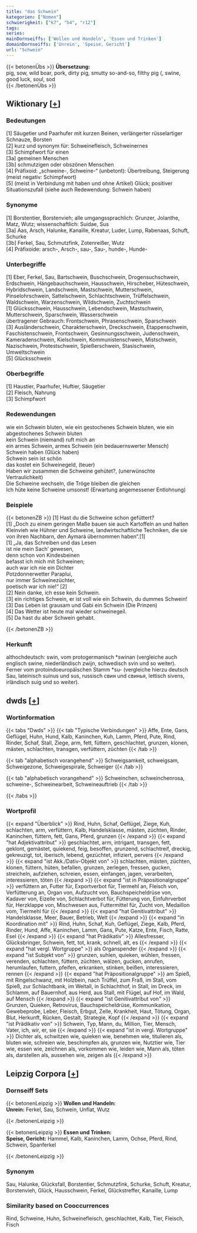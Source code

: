 ```yaml
---
title: "das Schwein"
kategorien: ["Nomen"]
schwierigkeit: ["k7", "h4", "r12"]
tags:
series:
mainDornseiffs: ['Wollen und Handeln', 'Essen und Trinken']
domainDornseiffs: ['Unrein', 'Speise, Gericht']
url: "Schwein"
---
```


{{< betonenÜbs >}}
**Übersetzung:**  
pig, sow, wild boar, pork, dirty pig, smutty so-and-so, filthy pig (, swine, good luck, soul, sod  
{{< /betonenÜbs >}}

## Wiktionary [[+](https://de.wiktionary.org/wiki/Schwein)]

### Bedeutungen
[1] Säugetier und Paarhufer mit kurzen Beinen, verlängerter rüsselartiger Schnauze, Borsten  
[2] kurz und synonym für: Schweinefleisch, Schweinernes  
[3] Schimpfwort für einen  
[3a] gemeinen Menschen  
[3b] schmutzigen oder obszönen Menschen  
[4] Präfixoid: „schweine-, Schweine-“ (unbetont): Übertreibung, Steigerung (meist negativ: Schimpfwort)  
[5] (meist in Verbindung mit haben und ohne Artikel) Glück; positiver Situationszufall (siehe auch Redewendung: Schwein haben)  

### Synonyme
[1] Borstentier, Borstenvieh; alle umgangssprachlich: Grunzer, Jolanthe, Matz, Wutz; wissenschaftlich: Suidae, Sus  
[3a] Aas, Arsch, Halunke, Kanaille, Kreatur, Luder, Lump, Rabenaas, Schuft, Schurke  
[3b] Ferkel, Sau, Schmutzfink, Zotenreißer, Wutz  
[4] Präfixoide: arsch-, Arsch-, sau-, Sau-, hunde-, Hunde-  

### Unterbegriffe
[1] Eber, Ferkel, Sau, Bartschwein, Buschschwein, Drogensuchschwein, Erdschwein, Hängebauchschwein, Hausschwein, Hirscheber, Hüteschwein, Hybridschwein, Landschwein, Mastschwein, Mutterschwein, Pinselohrschwein, Sattelschwein, Schlachtschwein, Trüffelschwein, Waldschwein, Warzenschwein, Wildschwein, Zuchtschwein  
[1] Glücksschwein, Hausschwein, Lebendschwein, Mastschwein, Mutterschwein, Sparschwein, Wasserschwein  
übertragener Gebrauch: Frontschwein, Phrasenschwein, Sparschwein  
[3] Ausländerschwein, Charakterschwein, Dreckschwein, Etappenschwein, Faschistenschwein, Frontschwein, Gesinnungsschwein, Judenschwein, Kameradenschwein, Kielschwein, Kommunistenschwein, Mistschwein, Nazischwein, Protestschwein, Spießerschwein, Stasischwein, Umweltschwein  
[5] Glücksschwein  

### Oberbegriffe
[1] Haustier, Paarhufer, Huftier, Säugetier  
[2] Fleisch, Nahrung  
[3] Schimpfwort  

### Redewendungen
wie ein Schwein bluten, wie ein gestochenes Schwein bluten, wie ein abgestochenes Schwein bluten  
kein Schwein (niemand) ruft mich an  
ein armes Schwein, armes Schwein (ein bedauernswerter Mensch)  
Schwein haben (Glück haben)  
Schwein sein ist schön  
das kostet ein Schweinegeld, (teuer)  
Haben wir zusammen die Schweine gehütet?, (unerwünschte Vertraulichkeit)  
Die Schweine wechseln, die Tröge bleiben die gleichen  
Ich hüte keine Schweine umsonst!  (Erwartung angemessener Entlohnung)  

### Beispiele
{{< betonenZB >}}
[1] Hast du die Schweine schon gefüttert?  
[1] „Doch zu einem geringen Maße bauen sie auch Kartoffeln an und halten Kleinvieh wie Hühner und Schweine, landwirtschaftliche Techniken, die sie von ihren Nachbarn, den Aymará übernommen haben“.[1]  
[1] „Ja, das Schreiben und das Lesen  
ist nie mein Sach’ gewesen,  
denn schon von Kindesbeinen  
befasst ich mich mit Schweinen;  
auch war ich nie ein Dichter  
Potzdonnerwetter Paraplui,  
nur immer Schweinezüchter,  
poetisch war ich nie!“ [2]  
[2] Nein danke, ich esse kein Schwein.  
[3] ein richtiges Schwein, er ist voll wie ein Schwein, du dummes Schwein!  
[3] Das Leben ist grausam und Gabi ein Schwein (Die Prinzen)  
[4] Das Wetter ist heute mal wieder schweinegeil.  
[5] Da hast du aber Schwein gehabt.  

{{< /betonenZB >}}
### Herkunft
althochdeutsch: swin, vom protogermanisch *swinan (vergleiche auch englisch swine, niederländisch zwijn, schwedisch svin und so weiter). Ferner vom protoindoeuropäischen Stamm *su- (vergleiche hierzu deutsch Sau, lateinisch suinus und sus, russisch свин und свинья, lettisch sivens, irländisch suig und so weiter).  



## dwds [[+](https://www.dwds.de/wb/Schwein)]

### Wortinformation
{{< tabs "Dwds" >}}
{{< tab "Typische Verbindungen" >}}
Affe, Ente, Gans, Geflügel, Huhn, Hund, Kalb, Kaninchen, Kuh, Lamm, Pferd, Pute, Rind, Rinder, Schaf, Stall, Ziege, arm, fett, füttern, geschlachtet, grunzen, klonen, mästen, schlachten, transgen, verfüttern, züchten
{{< /tab >}}

{{< tab "alphabetisch vorangehend" >}}
Schweigsamkeit, schweigsam, Schweigezone, Schweigespirale, Schweiger
{{< /tab >}}

{{< tab "alphabetisch vorangehend" >}}
Schweinchen, schweinchenrosa, schweine-, Schweinearbeit, Schweineauftrieb
{{< /tab >}}

{{< /tabs >}}

### Wortprofil
{{< expand "Überblick" >}} Rind, Huhn, Schaf, Geflügel, Ziege, Kuh, schlachten, arm, verfüttern, Kalb, Handelsklasse, mästen, züchten, Rinder, Kaninchen, füttern, fett, Gans, Pferd, grunzen {{< /expand >}}
{{< expand "hat Adjektivattribut" >}} geschlachtet, arm, intrigant, transgen, fett, geklont, gemästet, quiekend, feig, besoffen, grunzend, schlachtreif, dreckig, gekreuzigt, tot, iberisch, lebend, gezüchtet, infiziert, pervers {{< /expand >}}
{{< expand "ist Akk./Dativ-Objekt von" >}} schlachten, mästen, züchten, klonen, füttern, hüten, befallen, grunzen, zerlegen, fressen, gucken, streicheln, aufziehen, schreien, essen, einfangen, jagen, verarbeiten, interessieren, töten {{< /expand >}}
{{< expand "ist in Präpositionalgruppe" >}} verfüttern an, Futter für, Exportverbot für, Tiermehl an, Fleisch von, Verfütterung an, Organ von, Aufzucht von, Bauchspeicheldrüse von, Kadaver von, Eizelle von, Schlachtverbot für, Fütterung von, Einfuhrverbot für, Herzklappe von, Mischwesen aus, Futtermittel für, Zucht von, Medaillon vom, Tiermehl für {{< /expand >}}
{{< expand "hat Genitivattribut" >}} Handelsklasse, Meer, Bauer, Betrieb, Welt {{< /expand >}}
{{< expand "in Koordination mit" >}} Rind, Huhn, Schaf, Kuh, Geflügel, Ziege, Kalb, Pferd, Rinder, Hund, Affe, Kaninchen, Lamm, Gans, Pute, Katze, Ente, Fisch, Ratte, Esel {{< /expand >}}
{{< expand "hat Prädikativ" >}} Allesfresser, Glücksbringer, Schwein, fett, tot, krank, schnell, alt, es {{< /expand >}}
{{< expand "hat vergl. Wortgruppe" >}} als Organspender {{< /expand >}}
{{< expand "ist Subjekt von" >}} grunzen, suhlen, quieken, wühlen, fressen, verenden, schlachten, füttern, züchten, wälzen, gucken, anrufen, herumlaufen, futtern, pfeifen, erkranken, stinken, beißen, interessieren, rennen {{< /expand >}}
{{< expand "hat Präpositionalgruppe" >}} am Spieß, mit Ringelschwanz, mit Holzbein, nach Trüffel, zum Fraß, im Stall, vom Spieß, zur Schlachtbank, im Weltall, in Schlachthof, in Stall, im Dreck, im Schlamm, auf Bauernhof, aus Herd, aus Stall, mit Flügel, auf Hof, im Wald, auf Mensch {{< /expand >}}
{{< expand "ist Genitivattribut von" >}} Grunzen, Quieken, Retrovirus, Bauchspeicheldrüse, Kommunikation, Gewebeprobe, Leber, Fleisch, Erbgut, Zelle, Krankheit, Haut, Tötung, Organ, Blut, Herkunft, Rücken, Gestalt, Strategie, Kopf {{< /expand >}}
{{< expand "ist Prädikativ von" >}} Schwein, Typ, Mann, du, Million, Tier, Mensch, Vater, ich, wir, er, sie {{< /expand >}}
{{< expand "ist in vergl. Wortgruppe" >}} Dichter als, schwitzen wie, quieken wie, benehmen wie, titulieren als, bluten wie, schreien wie, beschimpfen als, grunzen wie, Nutztier wie, Tier wie, essen wie, zeichnen als, vorkommen wie, leiden wie, Mann als, töten als, darstellen als, aussehen wie, zeigen als {{< /expand >}}

## Leipzig Corpora [[+](https://corpora.uni-leipzig.de/en/res?word=Schwein&corpusId=deu_newscrawl-public_2018)]

### Dornseiff Sets
{{< betonenLeipzig >}}
**Wollen und Handeln:**  
**Unrein:** Ferkel, Sau, Schwein, Unflat, Wutz  

{{< /betonenLeipzig >}}


{{< betonenLeipzig >}}
**Essen und Trinken:**  
**Speise, Gericht:** Hammel, Kalb, Kaninchen, Lamm, Ochse, Pferd, Rind, Schwein, Spanferkel  

{{< /betonenLeipzig >}}

### Synonym
Sau, Halunke, Glücksfall, Borstentier, Schmutzfink, Schurke, Schuft, Kreatur, Borstenvieh, Glück, Hausschwein, Ferkel, Glückstreffer, Kanaille, Lump


### Similarity based on Cooccurrences
Rind, Schweine, Huhn, Schweinefleisch, geschlachtet, Kalb, Tier, Fleisch, Fisch

